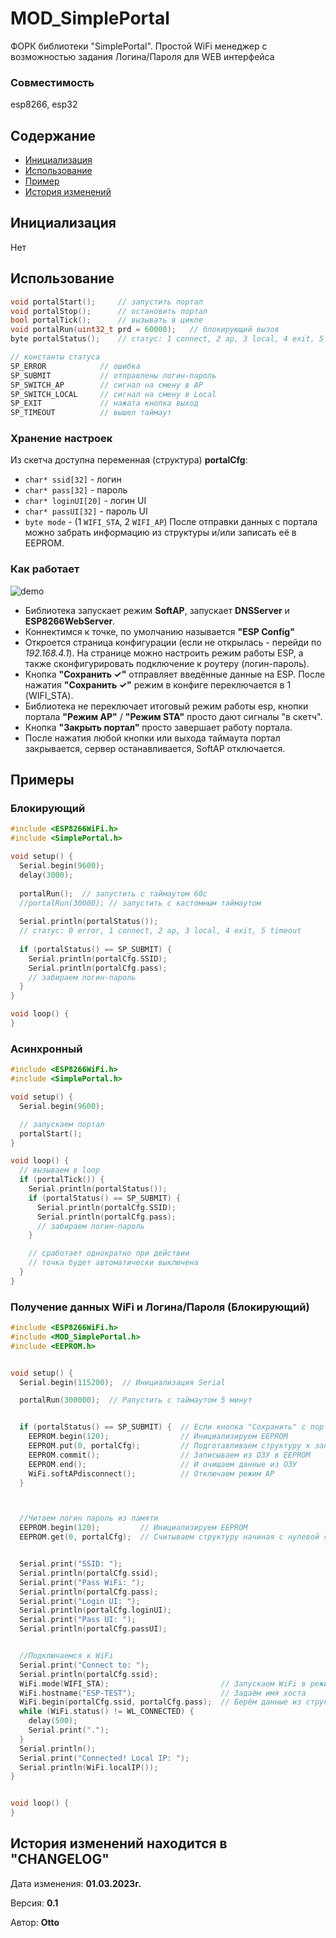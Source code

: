 # MOD_SimplePortal
ФОРК библиотеки "SimplePortal". Простой WiFi менеджер с возможностью задания Логина/Пароля для WEB интерфейса

### Совместимость
esp8266, esp32

## Содержание
- [Инициализация](#init)
- [Использование](#usage)
- [Пример](#example)
- [История изменений](#history)


<a id="init"></a>
## Инициализация
Нет

<a id="usage"></a>
## Использование
```cpp
void portalStart();     // запустить портал
void portalStop();      // остановить портал
bool portalTick();      // вызывать в цикле
void portalRun(uint32_t prd = 60000);   // блокирующий вызов
byte portalStatus();    // статус: 1 connect, 2 ap, 3 local, 4 exit, 5 timeout

// константы статуса
SP_ERROR            // ошибка
SP_SUBMIT           // отправлены логин-пароль
SP_SWITCH_AP        // сигнал на смену в AP
SP_SWITCH_LOCAL     // сигнал на смену в Local
SP_EXIT             // нажата кнопка выход
SP_TIMEOUT          // вышел таймаут
```

### Хранение настроек
Из скетча доступна переменная (структура) **portalCfg**:
- `char* ssid[32]` - логин
- `char* pass[32]` - пароль
- `char* loginUI[20]` - логин UI
- `char* passUI[32]` - пароль UI
- `byte mode` - (1 `WIFI_STA`, 2 `WIFI_AP`)
После отправки данных с портала можно забрать информацию из структуры и/или записать её в EEPROM.

### Как работает
![demo](/doc/demo.png)
- Библиотека запускает режим **SoftAP**, запускает **DNSServer** и **ESP8266WebServer**.
- Коннектимся к точке, по умолчанию называется **"ESP Config"**
- Откроется страница конфигурации (если не открылась - перейди по *192.168.4.1*). На странице можно 
настроить режим работы ESP, а также сконфигурировать подключение к роутеру (логин-пароль).
- Кнопка **"Сохранить ✓"** отправляет введённые данные на ESP. После нажатия **"Сохранить ✓"** режим в конфиге переключается в 1 (WIFI_STA).
- Библиотека не переключает итоговый режим работы esp, кнопки портала **"Режим AP"** / **"Режим STA"** просто дают сигналы "в скетч".
- Кнопка **"Закрыть портал"** просто завершает работу портала.
- После нажатия любой кнопки или выхода таймаута портал закрывается, сервер останавливается, SoftAP отключается.

<a id="example"></a>
## Примеры
### Блокирующий
```cpp
#include <ESP8266WiFi.h>
#include <SimplePortal.h>

void setup() {
  Serial.begin(9600);
  delay(3000);
  
  portalRun();  // запустить с таймаутом 60с
  //portalRun(30000); // запустить с кастомным таймаутом
  
  Serial.println(portalStatus());
  // статус: 0 error, 1 connect, 2 ap, 3 local, 4 exit, 5 timeout
  
  if (portalStatus() == SP_SUBMIT) {
    Serial.println(portalCfg.SSID);
    Serial.println(portalCfg.pass);
    // забираем логин-пароль
  }
}

void loop() {
}
```

### Асинхронный
```cpp
#include <ESP8266WiFi.h>
#include <SimplePortal.h>

void setup() {
  Serial.begin(9600);

  // запускаем портал
  portalStart();
}

void loop() {
  // вызываем в loop
  if (portalTick()) {
    Serial.println(portalStatus());
    if (portalStatus() == SP_SUBMIT) {
      Serial.println(portalCfg.SSID);
      Serial.println(portalCfg.pass);
      // забираем логин-пароль
    }

    // сработает однократно при действии
    // точка будет автоматически выключена
  }
}
```


### Получение данных WiFi и Логина/Пароля (Блокирующий)
```cpp
#include <ESP8266WiFi.h>
#include <MOD_SimplePortal.h>
#include <EEPROM.h>


void setup() {
  Serial.begin(115200);  // Инициализация Serial

  portalRun(300000);  // Pапустить с таймаутом 5 минут


  if (portalStatus() == SP_SUBMIT) {  // Если кнопка "Сохранить" с портала нажата, то получаем данные с формы через структуру
    EEPROM.begin(120);                // Инициализируем EEPROM
    EEPROM.put(0, portalCfg);         // Подготавливаем структуру к записи с нулевой ячейки (сохраняем её в ОЗУ)
    EEPROM.commit();                  // Записываем из ОЗУ в EEPROM
    EEPROM.end();                     // И очищаем данные из ОЗУ
    WiFi.softAPdisconnect();          // Отключаем режим AP
  }



  //Читаем логин пароль из памяти
  EEPROM.begin(120);         // Инициализируем EEPROM
  EEPROM.get(0, portalCfg);  // Считываем структуру начиная с нулевой ячейки


  Serial.print("SSID: ");
  Serial.println(portalCfg.ssid);
  Serial.print("Pass WiFi: ");
  Serial.println(portalCfg.pass);
  Serial.print("Login UI: ");
  Serial.println(portalCfg.loginUI);
  Serial.print("Pass UI: ");
  Serial.println(portalCfg.passUI);


  //Подключаемся к WiFi
  Serial.print("Connect to: ");
  Serial.println(portalCfg.ssid);
  WiFi.mode(WIFI_STA);                         // Запускаем WiFi в режиме "Станция"
  WiFi.hostname("ESP-TEST");                   // Задаём имя хоста
  WiFi.begin(portalCfg.ssid, portalCfg.pass);  // Берём данные из структуры
  while (WiFi.status() != WL_CONNECTED) {
    delay(500);
    Serial.print(".");
  }
  Serial.println();
  Serial.print("Connected! Local IP: ");
  Serial.println(WiFi.localIP());
}


void loop() {
}

```

<a id="history"></a>
## История изменений находится в **"CHANGELOG"**

  Дата изменения: **01.03.2023г.**
  
  Версия: **0.1**
  
  Автор: **Otto**
